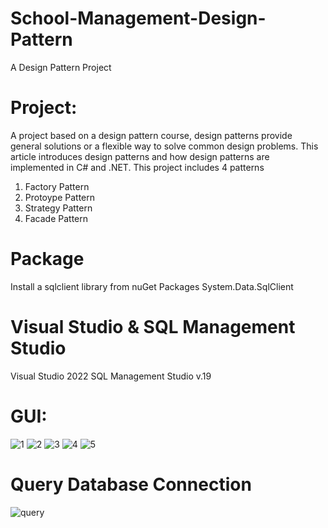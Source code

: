 # School-Management-Design-Pattern
A Design Pattern Project

# Project:
A project based on a design pattern course, design patterns provide general solutions or a flexible way to solve common design problems. This article introduces design patterns and how design patterns are implemented in C# and .NET. This project includes 4 patterns
1. Factory Pattern
2. Protoype Pattern
3. Strategy Pattern
4. Facade Pattern

# Package
Install a sqlclient library from nuGet Packages
System.Data.SqlClient

# Visual Studio & SQL Management Studio
Visual Studio 2022
SQL Management Studio v.19

# GUI:

![1](https://user-images.githubusercontent.com/73800301/226415679-b91cf513-d957-45fe-bb35-5344bb08ee41.PNG)
![2](https://user-images.githubusercontent.com/73800301/226415681-8c9b52fc-13d6-43eb-a41b-a9469a146f9c.PNG)
![3](https://user-images.githubusercontent.com/73800301/226415682-c957f502-81ae-4a5d-8827-2fb6a37c6a5a.PNG)
![4](https://user-images.githubusercontent.com/73800301/226415687-6432f6ac-b049-4472-8714-25b673b3a312.PNG)
![5](https://user-images.githubusercontent.com/73800301/226415689-6af250a0-0eab-4aad-b207-b1581fd1a8c8.PNG)


# Query Database Connection
![query](https://user-images.githubusercontent.com/73800301/226411445-f6f16f4b-92ad-4b75-86d7-4fad606b72a7.png)
